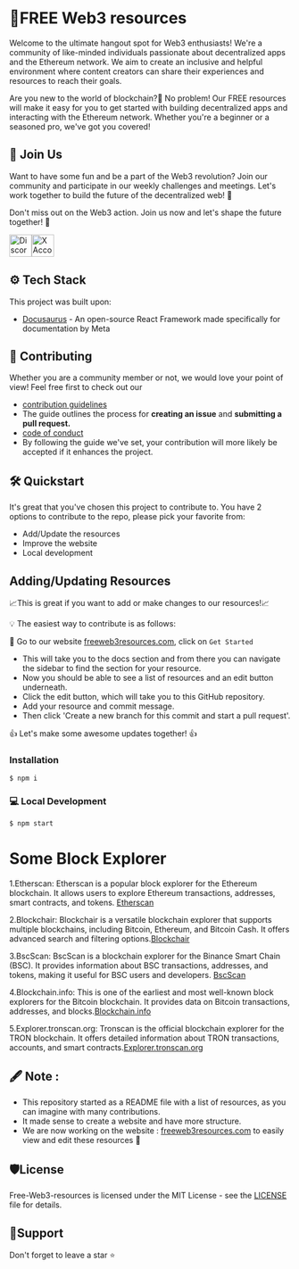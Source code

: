 

# 🚀FREE Web3 resources

Welcome to the ultimate hangout spot for Web3 enthusiasts! We're a community of like-minded individuals passionate about decentralized apps and the Ethereum network. We aim to create an inclusive and helpful environment where content creators can share their experiences and resources to reach their goals.

Are you new to the world of blockchain?🤔 No problem! Our FREE resources will make it easy for you to get started with building decentralized apps and interacting with the Ethereum network. Whether you're a beginner or a seasoned pro, we've got you covered!

## 👋 Join Us 
Want to have some fun and be a part of the Web3 revolution? Join our community and participate in our weekly challenges and meetings. Let's work together to build the future of the decentralized web! 🚀

Don't miss out on the Web3 action. Join us now and let's shape the future together! 🌟

<a href="https://discord.com/invite/cRjhjFRRre"><img src="https://cdn.worldvectorlogo.com/logos/discord-6.svg" title="Discord" alt="Discord Community" width="40"/></a><a href="https://twitter.com/4ccommunityhq"><img src="https://cdn.worldvectorlogo.com/logos/twitter-6.svg" title="X" alt="X Account" width="40"/></a>

## ⚙️ Tech Stack
This project was built upon:
- [Docusaurus](https://opensource.fb.com/projects/docusaurus/) - An open-source React Framework made specifically for documentation by Meta

## 🧰 Contributing
Whether you are a community member or not, we would love your point of view! Feel free first to check out our
- [contribution guidelines](https://github.com/FrancescoXX/free-Web3-resources/blob/6d8457aa1dada8a773791f68efc175bd534866ad/CONTRIBUTING.md) 
- The guide outlines the process for **creating an issue** and **submitting a pull request.**
- [code of conduct](https://github.com/FrancescoXX/free-Web3-resources/blob/6d8457aa1dada8a773791f68efc175bd534866ad/CODE_OF_CONDUCT.md)
- By following the guide we've set, your contribution will more likely be accepted if it enhances the project. 

## 🛠️ Quickstart
It's great that you've chosen this project to contribute to. You have 2 options to contribute to the repo, please pick your favorite from:

- Add/Update the resources
- Improve the website 
- Local development

## Adding/Updating Resources
📈This is great if you want to add or make changes to our resources!📈

   💡 The easiest way to contribute is as follows:

🔗 Go to our website [freeweb3resources.com](https://www.freeweb3resources.com/), click on `Get Started`
- This will take you to the docs section and from there you can navigate the sidebar to find the section for your resource.
- Now you should be able to see a list of resources and an edit button underneath.
- Click the edit button, which will take you to this GitHub repository.
- Add your resource and commit message.
- Then click 'Create a new branch for this commit and start a pull request'.

👍 Let's make some awesome updates together! 👍

### Installation

```
$ npm i
```

###  💻 Local Development

```
$ npm start
```

# Some Block Explorer

1.Etherscan: Etherscan is a popular block explorer for the Ethereum blockchain. It allows users to explore Ethereum transactions, addresses, smart contracts, and tokens. [Etherscan](https://www.etherscan.io/)

2.Blockchair: Blockchair is a versatile blockchain explorer that supports multiple blockchains, including Bitcoin, Ethereum, and Bitcoin Cash. It offers advanced search and filtering options.[Blockchair](https://wwww.blockchair.com/)

3.BscScan: BscScan is a blockchain explorer for the Binance Smart Chain (BSC). It provides information about BSC transactions, addresses, and tokens, making it useful for BSC users and developers. [BscScan](https://www.bscscan.com/)

4.Blockchain.info: This is one of the earliest and most well-known block explorers for the Bitcoin blockchain. It provides data on Bitcoin transactions, addresses, and blocks.[Blockchain.info](https://www.blockchain.com/)

5.Explorer.tronscan.org: Tronscan is the official blockchain explorer for the TRON blockchain. It offers detailed information about TRON transactions, accounts, and smart contracts.[Explorer.tronscan.org](https://www.explorer.tronscan.org/)


## 🖋️ Note :
+ This repository started as a README file with a list of resources, as you can imagine with many contributions.
+ It made sense to create a website and have more structure.
+ We are now working on the website : [freeweb3resources.com](https://www.freeweb3resources.com/) to easily view and edit these resources 🔗 


## 🛡️License
Free-Web3-resources is licensed under the MIT License - see the <a href="https://github.com/FrancescoXX/free-Web3-resources/blob/6d8457aa1dada8a773791f68efc175bd534866ad/LICENSE">LICENSE</a> file for details.

## 🙏Support
Don't forget to leave a star ⭐️
